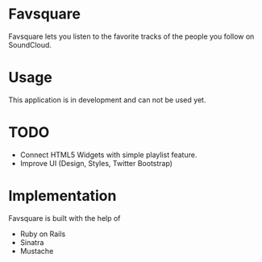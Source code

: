# Favsquare

Favsquare lets you listen to the favorite tracks of the people you follow on SoundCloud.

# Usage

This application is in development and can not be used yet.

# TODO

* Connect HTML5 Widgets with simple playlist feature.
* Improve UI (Design, Styles, Twitter Bootstrap)

# Implementation

Favsquare is built with the help of

* Ruby on Rails
* Sinatra
* Mustache